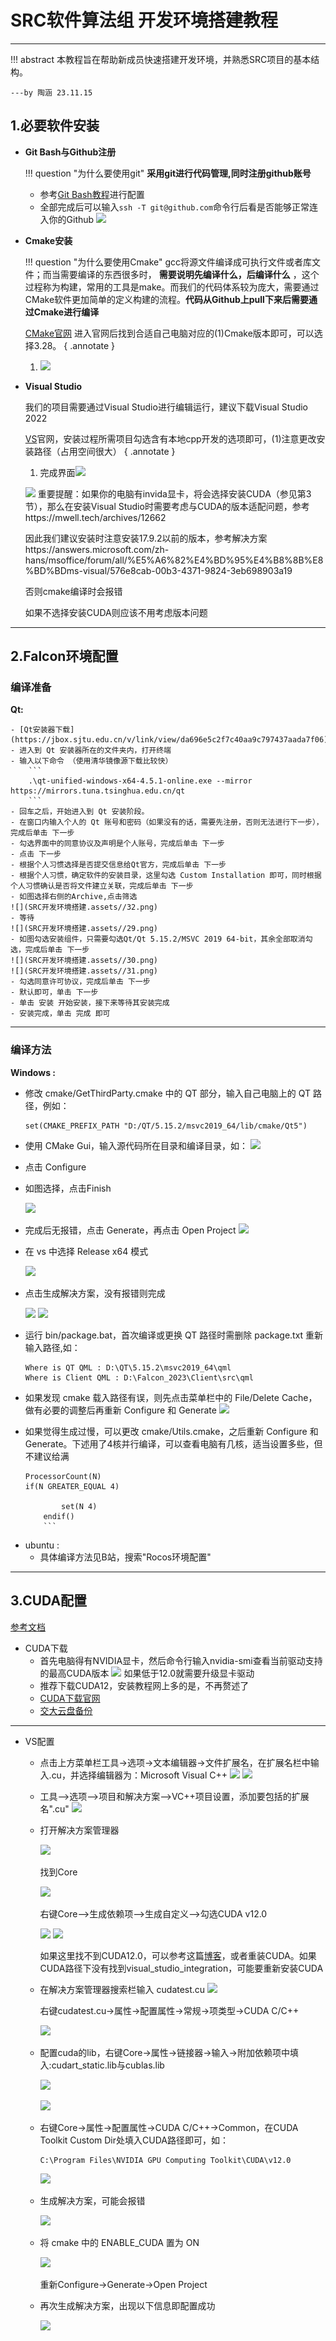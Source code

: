 # SRC软件算法组 开发环境搭建教程
___
!!! abstract
    本教程旨在帮助新成员快速搭建开发环境，并熟悉SRC项目的基本结构。

    ---by 陶涵 23.11.15



## 1.必要软件安装
+ **Git Bash与Github注册**

    !!! question "为什么要使用git"
		**采用git进行代码管理,同时注册github账号**

    - 参考[Git Bash教程](https://blog.csdn.net/qq_36667170/article/details/79085301)进行配置
    - 全部完成后可以输入`ssh -T git@github.com`命令行后看是否能够正常连入你的Github
    ![](SRC开发环境搭建.assets/1.png)

+ **Cmake安装**

    !!! question "为什么要使用Cmake"
    	gcc将源文件编译成可执行文件或者库文件；而当需要编译的东西很多时， **需要说明先编译什么，后编译什么** ，这个过程称为构建，常用的工具是make。而我们的代码体系较为庞大，需要通过CMake软件更加简单的定义构建的流程。**代码从Github上pull下来后需要通过Cmake进行编译**
    
    [CMake官网](https://cmake.org/)
    进入官网后找到合适自己电脑对应的(1)Cmake版本即可，可以选择3.28。
    { .annotate }

    1.  ![](SRC开发环境搭建.assets/2.png)
    
+ **Visual Studio**
  
    我们的项目需要通过Visual Studio进行编辑运行，建议下载Visual Studio 2022
    
    [VS](https://visualstudio.microsoft.com/zh-hans/vs/)官网，安装过程所需项目勾选含有本地cpp开发的选项即可，(1)注意更改安装路径（占用空间很大）
    { .annotate }

    1.  完成界面![](SRC开发环境搭建.assets/4.png)
    

    ![](SRC开发环境搭建.assets/3.png)
    重要提醒：如果你的电脑有invida显卡，将会选择安装CUDA（参见第3节），那么在安装Visual Studio时需要考虑与CUDA的版本适配问题，参考https://mwell.tech/archives/12662

    因此我们建议安装时注意安装17.9.2以前的版本，参考解决方案https://answers.microsoft.com/zh-hans/msoffice/forum/all/%E5%A6%82%E4%BD%95%E4%B8%8B%E8%BD%BDms-visual/576e8cab-00b3-4371-9824-3eb698903a19
    
    否则cmake编译时会报错

    如果不选择安装CUDA则应该不用考虑版本问题
---
## 2.Falcon环境配置
### 编译准备
**Qt:**

    - [Qt安装器下载](https://jbox.sjtu.edu.cn/v/link/view/da696e5c2f7c40aa9c797437aada7f06)
    - 进入到 Qt 安装器所在的文件夹内，打开终端
    - 输入以下命令 （使用清华镜像源下载比较快）
        ```
        .\qt-unified-windows-x64-4.5.1-online.exe --mirror https://mirrors.tuna.tsinghua.edu.cn/qt
        ```
    - 回车之后，开始进入到 Qt 安装阶段。
    - 在窗口内输入个人的 Qt 账号和密码（如果没有的话，需要先注册，否则无法进行下一步），完成后单击 下一步
    - 勾选界面中的同意协议及声明是个人账号，完成后单击 下一步
    - 点击 下一步
    - 根据个人习惯选择是否提交信息给Qt官方，完成后单击 下一步
    - 根据个人习惯，确定软件的安装目录，这里勾选 Custom Installation 即可，同时根据个人习惯确认是否将文件建立关联，完成后单击 下一步
    - 如图选择右侧的Archive,点击筛选
    ![](SRC开发环境搭建.assets//32.png)
    - 等待
    ![](SRC开发环境搭建.assets//29.png)
    - 如图勾选安装组件，只需要勾选Qt/Qt 5.15.2/MSVC 2019 64-bit，其余全部取消勾选，完成后单击 下一步
    ![](SRC开发环境搭建.assets//30.png)
    ![](SRC开发环境搭建.assets//31.png)
    - 勾选同意许可协议，完成后单击 下一步
    - 默认即可，单击 下一步
    - 单击 安装 开始安装，接下来等待其安装完成
    - 安装完成，单击 完成 即可
---
### 编译方法
**Windows :**

- 修改 cmake/GetThirdParty.cmake 中的 QT 部分，输入自己电脑上的 QT 路径，例如：
    ```
    set(CMAKE_PREFIX_PATH "D:/QT/5.15.2/msvc2019_64/lib/cmake/Qt5")
    ```
- 使用 CMake Gui，输入源代码所在目录和编译目录，如：
    ![](SRC开发环境搭建.assets//6.png)
- 点击 Configure
- 如图选择，点击Finish

    ![](SRC开发环境搭建.assets//7.png)

- 完成后无报错，点击 Generate，再点击 Open Project
    ![](SRC开发环境搭建.assets//8.png)
- 在 vs 中选择 Release x64 模式

    ![](SRC开发环境搭建.assets//9.png)

- 点击生成解决方案，没有报错则完成

    ![](SRC开发环境搭建.assets//10.png)
    ![](SRC开发环境搭建.assets//11.png)

- 运行 bin/package.bat，首次编译或更换 QT 路径时需删除 package.txt 重新输入路径,如：
    ```
    Where is QT QML : D:\QT\5.15.2\msvc2019_64\qml
    Where is Client QML : D:\Falcon_2023\Client\src\qml
    ```
- 如果发现 cmake 载入路径有误，则先点击菜单栏中的 File/Delete Cache，做有必要的调整后再重新 Configure 和 Generate
    ![](SRC开发环境搭建.assets//12.png)
- 如果觉得生成过慢，可以更改 cmake/Utils.cmake，之后重新 Configure 和 Generate。下述用了4核并行编译，可以查看电脑有几核，适当设置多些，但不建议给满
    ```
    ProcessorCount(N)
    if(N GREATER_EQUAL 4)

 	        set(N 4)
 	    endif()
 	    ```
+ ubuntu :
    - 具体编译方法见B站，搜索"Rocos环境配置"
---
## 3.CUDA配置
[参考文档](https://github.com/sjtu-src/Wiki/blob/master/docs/Algorithm/%E5%8A%A0%E5%85%A5cuda%E7%9A%84falcon%E7%BC%96%E8%AF%91.md)

+ CUDA下载
    - 首先电脑得有NVIDIA显卡，然后命令行输入nvidia-smi查看当前驱动支持的最高CUDA版本
        ![](SRC开发环境搭建.assets//13.png)
        如果低于12.0就需要升级显卡驱动
    - 推荐下载CUDA12，安装教程网上多的是，不再赘述了
    - [CUDA下载官网](https://developer.download.nvidia.com/compute/cuda/12.0.1/local_installers/cuda_12.0.1_528.33_windows.exe)
    - [交大云盘备份](https://jbox.sjtu.edu.cn/l/k1G4BM)
---
+ VS配置
    - 点击上方菜单栏工具->选项->文本编辑器->文件扩展名，在扩展名栏中输入.cu，并选择编辑器为：Microsoft Visual C++
        ![](SRC开发环境搭建.assets//14.png)
        ![](SRC开发环境搭建.assets//15.png)
    - 工具–>选项–>项目和解决方案–>VC++项目设置，添加要包括的扩展名".cu"
        ![](SRC开发环境搭建.assets//16.png)
    - 打开解决方案管理器

        ![](SRC开发环境搭建.assets//17.png)
        
        找到Core

        ![](SRC开发环境搭建.assets//18.png)

        右键Core–>生成依赖项–>生成自定义–>勾选CUDA v12.0

        ![](SRC开发环境搭建.assets//19.png)
        ![](SRC开发环境搭建.assets//20.png)

        如果这里找不到CUDA12.0，可以参考这篇[博客](https://blog.csdn.net/a7_aaaaa/article/details/122470988)，或者重装CUDA。如果CUDA路径下没有找到visual_studio_integration，可能要重新安装CUDA
    - 在解决方案管理器搜索栏输入 cudatest.cu
        ![](SRC开发环境搭建.assets//21.png)

        右键cudatest.cu->属性->配置属性->常规->项类型->CUDA C/C++

        ![](SRC开发环境搭建.assets//22.png)
    - 配置cuda的lib，右键Core->属性->链接器->输入->附加依赖项中填入:cudart_static.lib与cublas.lib

        ![](SRC开发环境搭建.assets//23.png)

        ![](SRC开发环境搭建.assets//24.png)
    - 右键Core->属性->配置属性->CUDA C/C++->Common，在CUDA Toolkit Custom Dir处填入CUDA路径即可，如：
        ```
        C:\Program Files\NVIDIA GPU Computing Toolkit\CUDA\v12.0
        ```

        ![](SRC开发环境搭建.assets/25.png)
    - 生成解决方案，可能会报错

        ![](SRC开发环境搭建.assets//26.png)
    - 将 cmake 中的 ENABLE_CUDA 置为 ON

        ![](SRC开发环境搭建.assets//27.png)

        重新Configure->Generate->Open Project
    - 再次生成解决方案，出现以下信息即配置成功

        ![](SRC开发环境搭建.assets/28.png)



